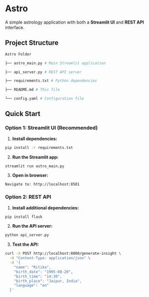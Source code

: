 # Astro

A simple astrology application with both a **Streamlit UI** and **REST API** interface.

## Project Structure
```bash
Astro Folder

├── astro_main.py # Main Streamlit application

├── api_server.py # REST API server

├── requirements.txt # Python dependencies

├── README.md # This file

└── config.yaml # Configuration file
```

## Quick Start

### Option 1: Streamlit UI (Recommended)

1. **Install dependencies:**

```bash
pip install -r requirements.txt
```
2. **Run the Streamlit app:**

```bash
streamlit run astro_main.py
```

3. **Open in browser:**
```bash
Navigate to: http://localhost:8501
```
### Option 2: REST API
1. **Install additional dependencies:**
```bash
pip install flask
```
2. **Run the API server:**
```bash
python api_server.py
```
3. **Test the API:**
```bash
curl -X POST http://localhost:8000/generate-insight \
  -H "Content-Type: application/json" \
  -d '{
    "name": "Ritika",
    "birth_date": "1995-08-20",
    "birth_time": "14:30",
    "birth_place": "Jaipur, India",
    "language": "en"
  }'
```
